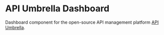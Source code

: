 # API Umbrella Dashboard
Dashboard component for the open-source API management platform [API Umbrella](http://nrel.github.io/api-umbrella/).
